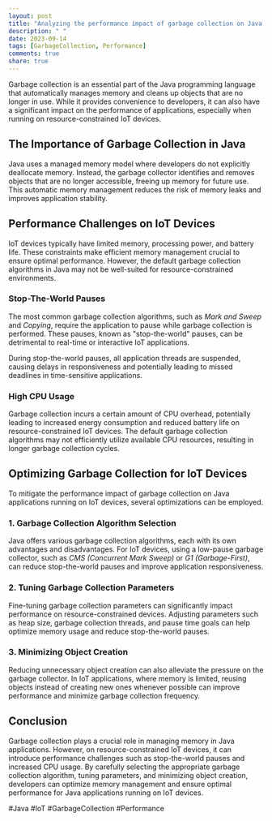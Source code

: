 ```yaml
---
layout: post
title: "Analyzing the performance impact of garbage collection on Java applications running on IoT devices"
description: " "
date: 2023-09-14
tags: [GarbageCollection, Performance]
comments: true
share: true
---
```


Garbage collection is an essential part of the Java programming language that automatically manages memory and cleans up objects that are no longer in use. While it provides convenience to developers, it can also have a significant impact on the performance of applications, especially when running on resource-constrained IoT devices.

## The Importance of Garbage Collection in Java

Java uses a managed memory model where developers do not explicitly deallocate memory. Instead, the garbage collector identifies and removes objects that are no longer accessible, freeing up memory for future use. This automatic memory management reduces the risk of memory leaks and improves application stability.

## Performance Challenges on IoT Devices

IoT devices typically have limited memory, processing power, and battery life. These constraints make efficient memory management crucial to ensure optimal performance. However, the default garbage collection algorithms in Java may not be well-suited for resource-constrained environments.

### Stop-The-World Pauses

The most common garbage collection algorithms, such as *Mark and Sweep* and *Copying*, require the application to pause while garbage collection is performed. These pauses, known as "stop-the-world" pauses, can be detrimental to real-time or interactive IoT applications.

During stop-the-world pauses, all application threads are suspended, causing delays in responsiveness and potentially leading to missed deadlines in time-sensitive applications.

### High CPU Usage

Garbage collection incurs a certain amount of CPU overhead, potentially leading to increased energy consumption and reduced battery life on resource-constrained IoT devices. The default garbage collection algorithms may not efficiently utilize available CPU resources, resulting in longer garbage collection cycles.

## Optimizing Garbage Collection for IoT Devices

To mitigate the performance impact of garbage collection on Java applications running on IoT devices, several optimizations can be employed.

### 1. Garbage Collection Algorithm Selection

Java offers various garbage collection algorithms, each with its own advantages and disadvantages. For IoT devices, using a low-pause garbage collector, such as *CMS (Concurrent Mark Sweep)* or *G1 (Garbage-First)*, can reduce stop-the-world pauses and improve application responsiveness.

### 2. Tuning Garbage Collection Parameters

Fine-tuning garbage collection parameters can significantly impact performance on resource-constrained devices. Adjusting parameters such as heap size, garbage collection threads, and pause time goals can help optimize memory usage and reduce stop-the-world pauses.

### 3. Minimizing Object Creation

Reducing unnecessary object creation can also alleviate the pressure on the garbage collector. In IoT applications, where memory is limited, reusing objects instead of creating new ones whenever possible can improve performance and minimize garbage collection frequency.

## Conclusion

Garbage collection plays a crucial role in managing memory in Java applications. However, on resource-constrained IoT devices, it can introduce performance challenges such as stop-the-world pauses and increased CPU usage. By carefully selecting the appropriate garbage collection algorithm, tuning parameters, and minimizing object creation, developers can optimize memory management and ensure optimal performance for Java applications running on IoT devices.

#Java #IoT #GarbageCollection #Performance